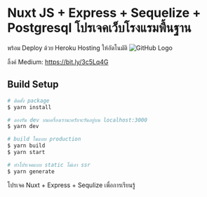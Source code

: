 # Nuxt JS + Express + Sequelize + Postgresql โปรเจคเว็บโรงแรมพื้นฐาน 
  พร้อม Deploy ด้วย Heroku Hosting ให้อัตโนมัติ
![GitHub Logo](https://cdn-images-1.medium.com/max/1000/1*Tlmw3wfah-gkoxXq50kNkg.png)

ลิ้งค์ Medium: https://bit.ly/3c5Lq4G

## Build Setup

```bash
# ติดตั้ง package
$ yarn install

# ลองรัน dev บนเครื่องเรานะครับจะรันอยู่บน localhost:3000
$ yarn dev

# build ในแบบ production
$ yarn build
$ yarn start

# ทำโปรเจคแบบ static ไม่เอา ssr
$ yarn generate
```

โปรเจค Nuxt + Express + Sequlize เพื่อการเรียนรู้

